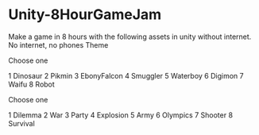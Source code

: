 # Unity-8HourGameJam
Make a game in 8 hours with the following assets in unity without internet.
No internet, no phones
Theme

Choose one

1 Dinosaur
2 Pikmin
3 EbonyFalcon
4 Smuggler
5 Waterboy
6 Digimon
7 Waifu
8 Robot

Choose one

1 Dilemma
2 War
3 Party
4 Explosion
5 Army
6 Olympics
7 Shooter
8 Survival
